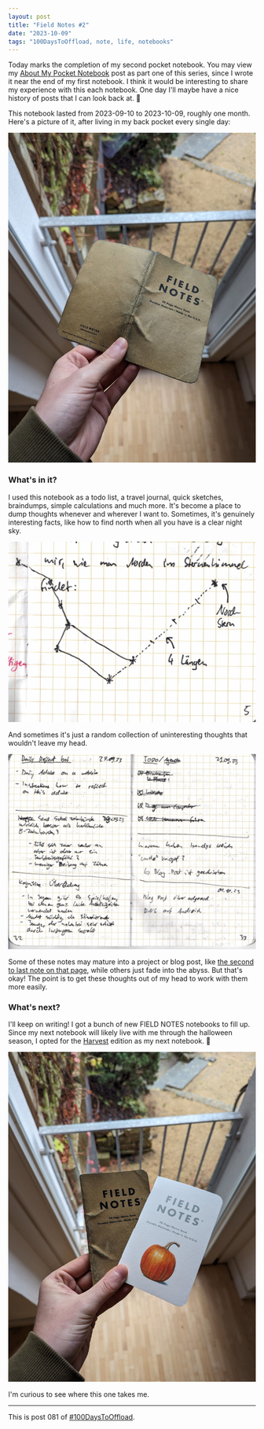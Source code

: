 ```yaml
---
layout: post
title: "Field Notes #2"
date: "2023-10-09"
tags: "100DaysToOffload, note, life, notebooks"
---
```


Today marks the completion of my second pocket notebook. You may view my [About My Pocket Notebook](/posts/2023-09-09-everyday-carry-notebooks) post as part one of this series, since I wrote it near the end of my first notebook. I think it would be interesting to share my experience with this each notebook. One day I'll maybe have a nice history of posts that I can look back at. 🙂

This notebook lasted from 2023-09-10 to 2023-10-09, roughly one month. Here's a picture of it, after living in my back pocket every single day:

![Field Notes #2](/assets/posts/2023-10-09-field-notes-2/field_notes_2.jpeg)

### What's in it?

I used this notebook as a todo list, a travel journal, quick sketches, braindumps, simple calculations and much more. It's become a place to dump thoughts whenever and wherever I want to. Sometimes, it's genuinely interesting facts, like how to find north when all you have is a clear night sky.

![Notes on how to find north at night](/assets/posts/2023-10-09-field-notes-2/field_notes_2_page_5.jpeg)

And sometimes it's just a random collection of uninteresting thoughts that wouldn't leave my head.

![Random collection of notes](/assets/posts/2023-10-09-field-notes-2/field_notes_2_page_32.jpeg)

Some of these notes may mature into a project or blog post, like [the second to last note on that page](/posts/2023-09-29-undo-on-mobile-phones), while others just fade into the abyss. But that's okay! The point is to get these thoughts out of my head to work with them more easily.

### What's next?

I'll keep on writing! I got a bunch of new FIELD NOTES notebooks to fill up. Since my next notebook will likely live with me through the halloween season, I opted for the [Harvest](https://fieldnotesbrand.com/products/harvest) edition as my next notebook. 🎃

![Field Notes #3](/assets/posts/2023-10-09-field-notes-2/field_notes_3.jpeg)

I'm curious to see where this one takes me.

---

This is post 081 of [#100DaysToOffload](https://100daystooffload.com/).